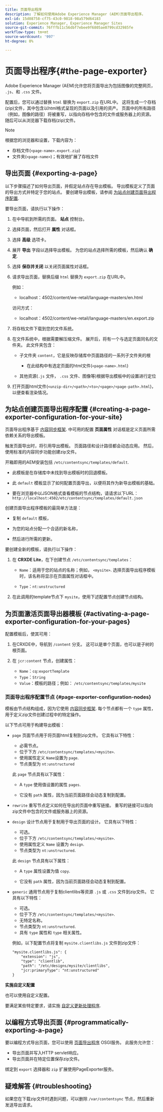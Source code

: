 ```yaml
---
title: 页面导出程序
description: 了解如何使用Adobe Experience Manager (AEM)页面导出程序。
exl-id: 15d08758-cf75-43c0-9818-98a579d64183
solution: Experience Manager, Experience Manager Sites
source-git-commit: 76fffb11c56dbf7ebee9f6805ae0799cd32985fe
workflow-type: tm+mt
source-wordcount: '997'
ht-degree: 0%

---
```


# 页面导出程序{#the-page-exporter}

Adobe Experience Manager (AEM)允许您将页面导出为包括图像的完整网页， `.js`、和 `.css` 文件。

配置后，您可以通过替换 `html` 替换为 `export.zip` 在URL中。 这将生成一个存档(zip)文件，其中包含以html格式呈现的页面以及引用的资产。 页面中的所有路径（例如，图像的路径）将被重写，以指向存档中包含的文件或服务器上的资源。 随后可以从浏览器下载存档(zip)文件。

>[!NOTE]
>
>根据您的浏览器和设置，下载内容为：
>
>* 存档文件(`<page-name>.export.zip`)
>* 文件夹(`<page-name>`)；有效地扩展了存档文件

## 导出页面 {#exporting-a-page}

以下步骤描述了如何导出页面，并假定站点存在导出模板。 导出模板定义了页面的导出方式并特定于您的站点。 要创建导出模板，请参阅 [为站点创建页面导出程序配置](#creating-a-page-exporter-configuration-for-your-site).

要导出页面，请执行以下操作：

1. 在中导航到所需的页面。 **站点** 控制台。

1. 选择页面，然后打开 **属性** 对话框。

1. 选择 **高级** 选项卡。

1. 展开 **导出** 字段以选择导出模板。
为您的站点选择所需的模板，然后确认 **确定**.

1. 选择 **保存并关闭** 以关闭页面属性对话框。

1. 请求导出页面，替换后缀 `html` 替换为 `export.zip` 在URL中。

   例如：
   * localhost：4502/content/we-retail/language-masters/en.html

   访问方式：
   * localhost：4502/content/we-retail/language-masters/en.export.zip

1. 将存档文件下载到您的文件系统。

1. 在文件系统中，根据需要解压缩文件。 展开后，将有一个与选定页面同名的文件夹。 此文件夹包含：

   * 子文件夹 `content`，它是反映存储库中页面路径的一系列子文件夹的根

      * 在此结构中有选定页面的html文件(`<page-name>.html`)

   * 其他资源(`.js` 文件， `.css` 文件、图像等)根据导出模板中的设置进行定位

1. 打开页面html文件(`<unzip-dir>/<path>/<to>/<page>/<page-path>.html`)，以便查看渲染情况。

## 为站点创建页面导出程序配置 {#creating-a-page-exporter-configuration-for-your-site}

页面导出程序基于 [内容同步框架](https://developer.adobe.com/experience-manager/reference-materials/6-5/javadoc/com/day/cq/contentsync/package-summary.html). 中可用的配置 **页面属性** 对话框是定义页面所需依赖关系的导出模板。

触发页面导出时，将引用导出模板。 页面路径和设计路径都会动态应用。 然后，使用标准的内容同步功能创建zip文件。

开箱即用的AEM安装包括 `/etc/contentsync/templates/default`.

* 此模板是在存储库中未找到导出模板时的回退模板。

* 此 `default` 模板显示了如何配置页面导出，以便将其作为新导出模板的基础。

* 要在浏览器中以JSON格式查看模板的节点结构，请请求以下URL：
  `http://localhost:4502/etc/contentsync/templates/default.json`

创建页面导出程序模板的最简单方法是：

* 复制 `default` 模板，

* 为您的站点分配一个合适的新名称，

* 然后进行所需的更新。

要创建全新的模板，请执行以下操作：

1. 在 **CRXDE Lite**，在下创建节点 `/etc/contentsync/templates`：

   * `Name`：适用于您的站点的名称；例如， `<mysite>`. 选择页面导出程序模板时，该名称将显示在页面属性对话框中。

   * `Type`：`nt:unstructured`

2. 在此调用的template节点下 `mysite`，使用下述配置节点创建节点结构。

## 为页面激活页面导出器模板 {#activating-a-page-exporter-configuration-for-your-pages}

配置模板后，使其可用：

1. 在CRXDE中，导航到 `/content` 分支。 这可以是单个页面，也可以是子树的根页面。

1. 在 `jcr:content` 节点，创建属性：
   * `Name`：`cq:exportTemplate`
   * `Type`：`String`
   * `Value`：模板的路径；例如： `/etc/contentsync/templates/mysite`

### 页面导出程序配置节点 {#page-exporter-configuration-nodes}

模板由节点结构组成，因为它使用 [内容同步框架](https://developer.adobe.com/experience-manager/reference-materials/6-5/javadoc/com/day/cq/contentsync/package-summary.html). 每个节点都有一个 `type` 属性，用于定义zip文件创建过程中的特定操作。

<!-- For more details about the type property, see the Overview of configuration types section in the Content Sync framework page.
-->

以下节点可用于构建导出模板：

* `page`
页面节点用于将页面html复制到zip文件。 它具有以下特性：

   * 必需节点。
   * 位于下方 `/etc/contentsync/templates/<mysite>`.
   * 使用属性定义 `Name`设置为 `page`.
   * 节点类型为 `nt:unstructured`

  此 `page` 节点具有以下属性：

   * A `type` 使用值设置的属性 `pages`.

   * 它没有 `path` 属性，因为当前页面路径会动态复制到配置。
  <!--
  * The other properties are described in the Overview of configuration types section of the Content Sync framework.
  -->

* `rewrite`
重写节点定义如何在导出的页面中重写链接。 重写的链接可以指向zip文件中包含的文件或服务器上的资源。
  <!-- See the Content Sync page for a complete description of the `rewrite` node. -->

* `design`
设计节点用于复制用于导出页面的设计。 它具有以下特性：

   * 可选。
   * 位于下方 `/etc/contentsync/templates/<mysite>`.
   * 使用属性定义 `Name` 设置为 `design`.
   * 节点类型为 `nt:unstructured`.

  此 `design` 节点具有以下属性：

   * A `type` 属性设置为值 `copy`.

   * 它没有 `path` 属性，因为当前页面路径会动态复制到配置。

* `generic`
通用节点用于复制clientlibs等资源 `.js` 或 `.css` 文件到zip文件。 它具有以下特性：

   * 可选。
   * 位于下方 `/etc/contentsync/templates/<mysite>`.
   * 无特定名称。
   * 节点类型为 `nt:unstructured`.
   * 具有 `type` 属性和 `type` 相关属性。 <!--Has a `type` property and any `type` related properties as defined in the Overview of configuration types section of the Content Sync framework.-->

  例如，以下配置节点将复制 `mysite.clientlibs.js` 文件到zip文件：

  ```xml
  "mysite.clientlibs.js": {
      "extension": "js",
      "type": "clientlib",
      "path": "/etc/designs/mysite/clientlibs",
      "jcr:primaryType": "nt:unstructured"
  }
  ```

**实施自定义配置**

也可以使用自定义配置。

<!--
As you may have noticed in the node structure, the **Geometrixx** page export template has a `logo` node with a `type` property set to `image`. This is a special configuration type that has been created to copy the image logo to the zip file. 
-->

要满足某些特定要求，请实施 [自定义更新处理程序](https://developer.adobe.com/experience-manager/reference-materials/6-5/javadoc/com/day/cq/contentsync/handler/package-summary.html).

<!-- To meet some specific requirements, you may need to implement a custom `type` property. To do so, see the Implementing a custom update handler section in the Content Sync page.
-->

## 以编程方式导出页面 {#programmatically-exporting-a-page}

要以编程方式导出页面，您可以使用 [页面导出程序](https://developer.adobe.com/experience-manager/reference-materials/6-5/javadoc/index.html?com/day/cq/wcm/contentsync/PageExporter.html) OSGI服务。 此服务允许您：

* 导出页面并写入HTTP servlet响应。
* 导出页面并在特定位置保存zip文件。

绑定到 `export` 选择器和 `zip` 扩展使用PageExporter服务。

## 疑难解答 {#troubleshooting}

如果您在下载zip文件时遇到问题，可以删除 `/var/contentsync` 节点，然后重新发送导出请求。
